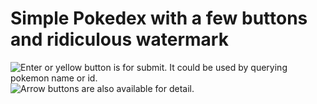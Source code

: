 # Simple Pokedex with a few buttons and ridiculous watermark
![Enter or yellow button is for submit. It could be used by querying pokemon name or id.](http://imgim.com/pokedex.png)
![Arrow buttons are also available for detail.](http://imgim.com/pokedex.png)
